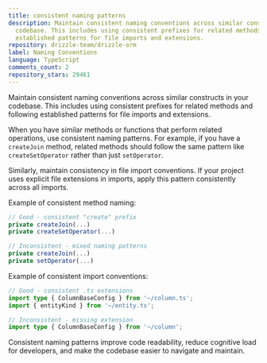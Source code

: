 ```yaml
---
title: consistent naming patterns
description: Maintain consistent naming conventions across similar constructs in your
  codebase. This includes using consistent prefixes for related methods and following
  established patterns for file imports and extensions.
repository: drizzle-team/drizzle-orm
label: Naming Conventions
language: TypeScript
comments_count: 2
repository_stars: 29461
---
```


Maintain consistent naming conventions across similar constructs in your codebase. This includes using consistent prefixes for related methods and following established patterns for file imports and extensions.

When you have similar methods or functions that perform related operations, use consistent naming patterns. For example, if you have a `createJoin` method, related methods should follow the same pattern like `createSetOperator` rather than just `setOperator`.

Similarly, maintain consistency in file import conventions. If your project uses explicit file extensions in imports, apply this pattern consistently across all imports.

Example of consistent method naming:
```typescript
// Good - consistent "create" prefix
private createJoin(...)
private createSetOperator(...)

// Inconsistent - mixed naming patterns  
private createJoin(...)
private setOperator(...)
```

Example of consistent import conventions:
```typescript
// Good - consistent .ts extensions
import type { ColumnBaseConfig } from '~/column.ts';
import { entityKind } from '~/entity.ts';

// Inconsistent - missing extension
import type { ColumnBaseConfig } from '~/column';
```

Consistent naming patterns improve code readability, reduce cognitive load for developers, and make the codebase easier to navigate and maintain.